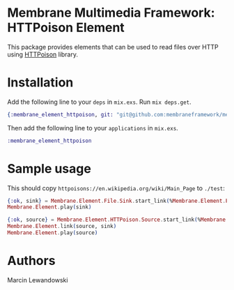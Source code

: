 # Membrane Multimedia Framework: HTTPoison Element

This package provides elements that can be used to read files over HTTP using
[HTTPoison](https://github.com/edgurgel/httpoison) library.

# Installation

Add the following line to your `deps` in `mix.exs`.  Run `mix deps.get`.

```elixir
{:membrane_element_httpoison, git: "git@github.com:membraneframework/membrane-element-httpoison.git"}
```

Then add the following line to your `applications` in `mix.exs`.

```elixir
:membrane_element_httpoison
```

# Sample usage

This should copy `httpoisons://en.wikipedia.org/wiki/Main_Page` to `./test`:

```elixir
{:ok, sink} = Membrane.Element.File.Sink.start_link(%Membrane.Element.File.SinkOptions{location: "./test"})
Membrane.Element.play(sink)

{:ok, source} = Membrane.Element.HTTPoison.Source.start_link(%Membrane.Element.HTTPoison.SourceOptions{location: "httpoisons://en.wikipedia.org/wiki/Main_Page"})
Membrane.Element.link(source, sink)
Membrane.Element.play(source)
```

# Authors

Marcin Lewandowski

